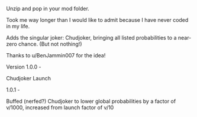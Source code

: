 Unzip and pop in your mod folder.

Took me way longer than I would like to admit because I have never coded in my life.

Adds the singular joker: Chudjoker, bringing all listed probabilities to a near-zero chance. (But not nothing!)

Thanks to u/BenJammin007 for the idea!



Version 1.0.0 -

Chudjoker Launch


1.0.1 -

Buffed (nerfed?) Chudjoker to lower global probabilities by a factor of v/1000, increased from launch factor of v/10
